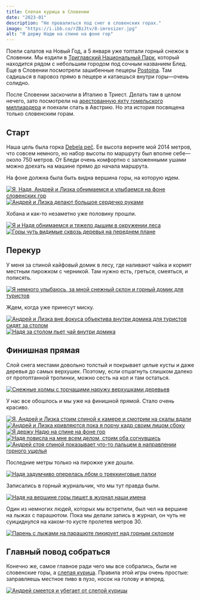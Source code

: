 ```yaml
---
title: Слепая курица в Словении
date: "2023-01"
description: "Не провалиться под снег в словенских горах."
image: "https://i.ibb.co/rZBzJtv/8-imresizer.jpg"
alt: "Я держу Надю на спине на фоне гор"
---
```


Поели салатов на Новый Год, а 5 января уже топтали горный снежок в Словении. Мы ездили в <a href="https://goo.gl/maps/y2FBGNgGWTv4ZiZ49" target="_blank" rel="norferrer">Триглавский Национальный Парк</a>, который находится рядом с небольшим городом под сочным названием Блед. Еще в Словении посмотрели зашибенные пещеры <a href="https://goo.gl/maps/EPN7qzSe34s3DhAF7" target="_blank" rel="norferrer">Postojna</a>. Там садишься в паровоз прямо в пещере и катаешься внутри горы—очень солидно.

После Словении заскочили в Италию в Триест. Делать там в целом нечего, зато посмотрели на <a href="https://en.wikipedia.org/wiki/A_(sailing_yacht)" target="_blank" rel="norferrer">арестованную яхту гомельского миллиардера</a> и поехали спать в Австрию. Но эта история посвящена только словенским горам.

## Старт
Наша цель была горка <a href="https://goo.gl/maps/K38SZ5AA1TcAzusL8" target="_blank" rel="norferrer">Debela peč</a>. Ее высота верните мой 2014 метров, что совсем немного, но набор высоты по маршруту был вполне себе—около 750 метров. От Бледи очень комфортно с заложенными ушами можно доехать на машине прямо до начала маршрута.

На фоне должна была быть видна вершина горы, на которую идем.

<a href="https://i.ibb.co/k3YhZXC/1-min.jpg" target="_blank" rel="norferrer">
    <img src="https://i.ibb.co/VjmcLmJ/1-imresizer.jpg" alt="Я, Надя, Андрей и Лизка обнимаемся и улыбаемся на фоне словенских гор" title="Я, Надя, Андрей и Лизка обнимаемся и улыбаемся на фоне словенских гор"/>
</a>

<a href="https://i.ibb.co/BLW3nvt/3-min.jpg" target="_blank" rel="norferrer">
    <img src="https://i.ibb.co/5rHxk4m/3-imresizer.jpg" alt="Андрей и Лизка делают большое сердечко руками" title="Андрей и Лизка делают большое сердечко руками"/>
</a>

Хобана и как-то незаметно уже половину прошли. 

<a href="https://i.ibb.co/ZH0qpJV/14-min.jpg" target="_blank" rel="norferrer">
    <img src="https://i.ibb.co/5YdLJmW/14-imresizer.jpg" alt="Я и Надя обнимаемся и тяжело дышим в окружении леса" title="Я и Надя обнимаемся и тяжело дышим в окружении леса"/>
</a>

<a href="https://i.ibb.co/7GgLP93/2-min.jpg" target="_blank" rel="norferrer">
    <img src="https://i.ibb.co/wgZ1b1F/2-imresizer.jpg" alt="Горы чуть видимые сквозь деревья на переднем плане" title="Горы чуть видимые сквозь деревья на переднем плане"/>
</a>

## Перекур
У меня за спиной кайфовый домик в лесу, где наливают чайка и кормят местным пирожком с черникой. Там нужно есть, греться, смеяться, и пописять.

<a href="https://i.ibb.co/rfnTR2P/4-min.jpg" target="_blank" rel="norferrer">
    <img src="https://i.ibb.co/92TzGWC/4-imresizer.jpg" alt="Я немного улыбаюсь, за мной снежный склон и горный домик для туристов" title="Я немного улыбаюсь, за мной снежный склон и горный домик для туристов"/>
</a>

Ждем, когда уже принесут миску.

<a href="https://i.ibb.co/rk4Ncw4/10-min.jpg" target="_blank" rel="norferrer">
    <img src="https://i.ibb.co/ZSDzD1c/10-imresizer.jpg" alt="Андрей и Лизка вне фокуса объектива внутри домика для туристов сидят за столом" title="Андрей и Лизка вне фокуса объектива внутри домика для туристов сидят за столом"/>
</a>

<a href="https://i.ibb.co/v1xZhV2/15-min.jpg" target="_blank" rel="norferrer">
    <img src="https://i.ibb.co/n89cK34/15-imresizer.jpg" alt="Надя за столом пьет чай внутри домика" title="Надя за столом пьет чай внутри домика"/>
</a>

## Финишная прямая
Слой снега местами довольно толстый и покрывает целые кусты и даже деревья до самых верхушек. Поэтому, если отшагнуть слишком далеко от протоптанной тропинки, можно сесть на кол и там остаться.

<a href="https://i.ibb.co/hLyfRBB/18-min.jpg" target="_blank" rel="norferrer">
    <img src="https://i.ibb.co/cvXyHhq/18-imresizer.jpg" alt="Снежные холмы с торчащими наружу верхушками деревьев" title="Снежные холмы с торчащими наружу верхушками деревьев"/>
</a>

У нас все обошлось и мы уже на финишной прямой. Стало очень красиво.

<a href="https://i.ibb.co/fM2Q23r/5-min.jpg" target="_blank" rel="norferrer">
    <img src="https://i.ibb.co/51nFRHL/5-imresizer.jpg" alt="Я, Андрей и Лизка стоим спиной к камере и смотрим на скалы вдали" title="Я, Андрей и Лизка стоим спиной к камере и смотрим на скалы вдали"/>
</a>

<a href="https://i.ibb.co/NxbHQRX/7-min.jpg" target="_blank" rel="norferrer">
    <img src="https://i.ibb.co/4R1TnDT/7-imresizer.jpg" alt="Андрей и Лизка кривляются пока я порчу кадр своим лицом сбоку" title="Андрей и Лизка кривляются пока я порчу кадр своим лицом сбоку"/>
</a>

<a href="https://i.ibb.co/m0brmjX/8-min.jpg" target="_blank" rel="norferrer">
    <img src="https://i.ibb.co/rZBzJtv/8-imresizer.jpg" alt="Я держу Надю на спине на фоне гор" title="Я держу Надю на спине на фоне гор"/>
</a>

<a href="https://i.ibb.co/cX3KBNM/9-min.jpg" target="_blank" rel="norferrer">
    <img src="https://i.ibb.co/ynVhWN1/9-imresizer.jpg" alt="Надя повисла на мне всем делом, стоим оба согнувшись" title="Надя повисла на мне всем делом, стоим оба согнувшись"/>
</a>

<a href="https://i.ibb.co/Q9p0MSJ/13-min.png" target="_blank" rel="norferrer">
    <img src="https://i.ibb.co/HG4Wbq9/13-imresizer.jpg" alt="Андрей стоя спиной показывает что-то пальцем в направлении горного ущелья" title="Андрей стоя спиной показывает что-то пальцем в направлении горного ущелья"/>
</a>

Последние метры только на пирожке уже дошли.

<a href="https://i.ibb.co/X79tDjc/12-min.jpg" target="_blank" rel="norferrer">
    <img src="https://i.ibb.co/w0C08gp/12-imresizer.jpg" alt="Надя задумчиво оперелась лбом о треккинговые палки" title="Надя задумчиво оперелась лбом о треккинговые палки"/>
</a>

Записались в горный журнальчик, что мы тут правда были.

<a href="https://i.ibb.co/Phc2y9d/16-min.jpg" target="_blank" rel="norferrer">
    <img src="https://i.ibb.co/Phc2y9d/16-min.jpg" alt="Надя на вершине горы пишет в журнал наши имена" title="Надя на вершине горы пишет в журнал наши имена"/>
</a>

Один из немногих людей, которых мы встретили, был чел на вершине на лыжах с парашютом. Пока мы делали запись в журнал, он чуть не суициднулся на каком-то кусте пролетев метров 30.

<a href="https://i.ibb.co/g4h5VXz/11-min.jpg" target="_blank" rel="norferrer">
    <img src="https://i.ibb.co/2ZT3gd5/11-imresizer.jpg" alt="Парень с лыжами на парашюте пикирует над горным склоном" title="Парень с лыжами на парашюте пикирует над горным склоном"/>
</a>

## Главный повод собраться
Конечно же, самое главное ради чего мы все собрались, были не словенские горы, а <a href="https://pikabu.ru/story/slepaya_kuritsa_2347626" target="_blank" rel="norferrer">слепая курица</a>. Правила этой игры очень простые: заправляешь местное пиво в пузо, носок на голову и вперед.

<a href="https://i.ibb.co/6smQ3CR/17-min.jpg" target="_blank" rel="norferrer">
    <img src="https://i.ibb.co/6smQ3CR/17-min.jpg" alt="Андрей смеется и убегает от слепой курицы" title="Андрей смеется и убегает от слепой курицы"/>
</a>